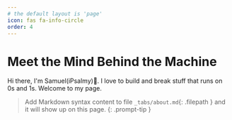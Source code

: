 ```yaml
---
# the default layout is 'page'
icon: fas fa-info-circle
order: 4
---
```


# Meet the Mind Behind the Machine

Hi there, I'm Samuel(iPsalmy)👋. I love to build and break stuff that runs on 0s and 1s. Welcome to my page.

> Add Markdown syntax content to file `_tabs/about.md`{: .filepath } and it will show up on this page.
{: .prompt-tip }
